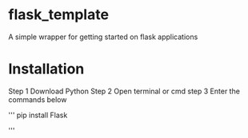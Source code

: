 # flask_template
A simple wrapper for getting started on flask applications

# Installation

Step 1 Download Python
Step 2 Open terminal or cmd 
step 3 Enter the commands below

'''
pip install Flask

'''